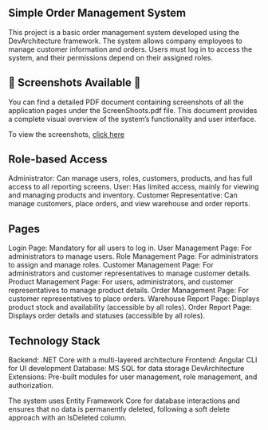 ## Simple Order Management System

This project is a basic order management system developed using the DevArchitecture framework. The system allows company employees to manage customer information and orders. Users must log in to access the system, and their permissions depend on their assigned roles.

## 🚨 Screenshots Available 🚨
You can find a detailed PDF document containing screenshots of all the application pages under the ScreenShoots.pdf file. This document provides a complete visual overview of the system’s functionality and user interface.

To view the screenshots, [click here](./ScreenShoots.pdf)


## Role-based Access

Administrator: Can manage users, roles, customers, products, and has full access to all reporting screens.
User: Has limited access, mainly for viewing and managing products and inventory.
Customer Representative: Can manage customers, place orders, and view warehouse and order reports.

## Pages

Login Page: Mandatory for all users to log in.
User Management Page: For administrators to manage users.
Role Management Page: For administrators to assign and manage roles.
Customer Management Page: For administrators and customer representatives to manage customer details.
Product Management Page: For users, administrators, and customer representatives to manage product details.
Order Management Page: For customer representatives to place orders.
Warehouse Report Page: Displays product stock and availability (accessible by all roles).
Order Report Page: Displays order details and statuses (accessible by all roles).

## Technology Stack

Backend: .NET Core with a multi-layered architecture
Frontend: Angular CLI for UI development
Database: MS SQL for data storage
DevArchitecture Extensions: Pre-built modules for user management, role management, and authorization.

The system uses Entity Framework Core for database interactions and ensures that no data is permanently deleted, following a soft delete approach with an IsDeleted column.
